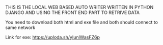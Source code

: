THIS IS THE LOCAL WEB BASED AUTO WRITER WRITTEN IN PYTHON DJANGO 
AND USING THE FRONT END PART TO RETRIVE DATA

You need to download both html and exe file 
and both should connect to same network

Link for exe: https://uploda.sh/yIunlWasFZ6p

